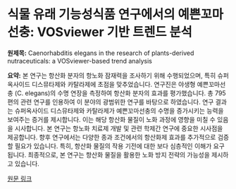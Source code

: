 # 식물 유래 기능성식품 연구에서의 예쁜꼬마선충: VOSviewer 기반 트렌드 분석

**원제목:** Caenorhabditis elegans in the research of plants-derived nutraceuticals: a VOSviewer-based trend analysis

**요약:** 본 연구는 항산화 분자의 항노화 잠재력을 조사하기 위해 수행되었으며, 특히 슈퍼옥사이드 디스뮤타제와 카탈라제에 초점을 맞추었습니다.  연구진은 야생형 예쁜꼬마선충 (C. elegans)의 수명 연장을 측정하여 항산화 분자의 효과를 평가했습니다.  총 795편의 관련 연구를 인용하여 이 분야의 광범위한 연구를 바탕으로 하였습니다.  연구 결과는  슈퍼옥사이드 디스뮤타제와 카탈라제가 예쁜꼬마선충의 수명을 증가시키는 능력을 보여주는 증거를 제시합니다.  이는 해당 항산화 물질이 노화 과정에 영향을 미칠 수 있음을 시사합니다.  본 연구는 항노화 치료제 개발 및 관련 학제간 연구에 중요한 시사점을 제공합니다.  향후 연구에서는  다양한 종과 조건에서의 항산화제 효과를 추가적으로 검증할 필요가 있습니다.  특히,  항산화 물질의 작용 기전에 대한 보다 심층적인 이해가 요구됩니다.  최종적으로,  본 연구는 항산화 물질을 활용한 노화 방지 전략의 가능성을 제시하고 있습니다.

[원문 링크](https://www.cell.com/heliyon/fulltext/S2405-8440(25)01981-4)
